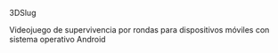 3DSlug

Videojuego de supervivencia por rondas para dispositivos móviles con sistema operativo Android